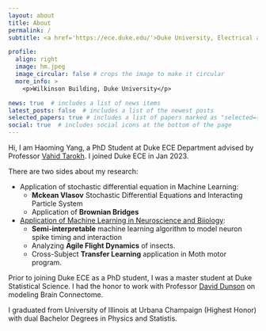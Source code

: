 ```yaml
---
layout: about
title: About
permalink: /
subtitle: <a href='https://ece.duke.edu/'>Duke University, Electrical and Computer Engineering</a>. 

profile:
  align: right
  image: hm.jpeg
  image_circular: false # crops the image to make it circular
  more_info: >
    <p>Wilkinson Building, Duke University</p>

news: true  # includes a list of news items
latest_posts: false  # includes a list of the newest posts
selected_papers: true # includes a list of papers marked as "selected={true}"
social: true  # includes social icons at the bottom of the page
---
```


Hi, I am Haoming Yang, a PhD Student at Duke ECE Department advised by Professor [Vahid Tarokh](https://en.wikipedia.org/wiki/Vahid_Tarokh). I joined Duke ECE in Jan 2023. 

There are two sides about my research:
* Application of stochastic differential equation in Machine Learning: 
  * **Mckean Vlasov** Stochastic Differential Equations and Interacting Particle System
  * Application of **Brownian Bridges**
* [Application of Machine Learning in Neuroscience and Biiology](https://sites.gatech.edu/flap-muri/): 
  * **Semi-interpretable** machine learning algorithm to model neuron spike timing and interaction
  * Analyzing **Agile Flight Dynamics** of insects. 
  * Cross-Subject **Transfer Learning** application in Moth motor program. 

Prior to joining Duke ECE as a PhD student, I was a master student at Duke Statistical Science. I had the honor to work with Professor [David Dunson](https://scholar.google.co.uk/citations?view_op=list_works&hl=en&hl=en&user=KwEOawwAAAAJ&pagesize=80&sortby=pubdate) on modeling Brain Connectome. 

I graduated from University of Illinois at Urbana Champaign (Highest Honor) with dual Bachelor Degrees in Physics and Statistis.